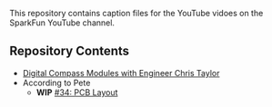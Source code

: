 This repository contains caption files for the YouTube vidoes on the SparkFun YouTube channel. 

Repository Contents
-------------------
* [Digital Compass Modules with Engineer Chris Taylor](https://www.youtube.com/watch?v=sBKHdt0OdPg&feature=youtu.be)
* According to Pete
	* **WIP** [#34: PCB Layout](http://www.youtube.com/watch?v=NJKZZArjdg8)

